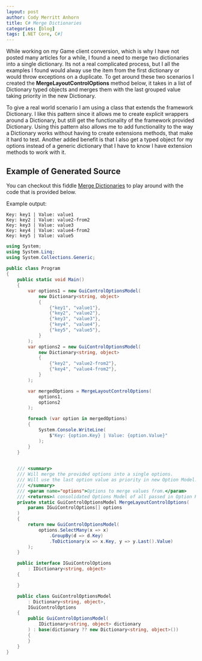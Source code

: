 ```yaml
---
layout: post
author: Cody Merritt Anhorn
title: C# Merge Dictionaries
categories: [blog]
tags: [.NET Core, C#]
---
```


While working on my Game client conversion, which is why I have not posted many articles for a while, I found a need to merge two dictionaries into a single dictionary. Its not a real complicated process, but I all the examples I found would alway use the item from the first dictionary or would throw exceptions on a duplicate. To get around these two scenarios I created the **MergeLayoutControlOptions** method below, it takes in a list of Dictionary typed objects and merges them with the last grouped value taking priority in the new Dictionary.

To give a real world scenario I am using a class that extends the framework Dictionary. I like this pattern since it allows me to create explicit wrappers around a Dictionary, but still get the functionality of the framework provided Dictionary. Using this pattern also allows me to add functionality to the way a Dictionary works without having to create extensions methods, that make it hard to test. Another added benefit is that I also get a typed object for my options instead of a generic dictionary that I have to know I have extension methods to work with it.

## Example of Generated Source

You can checkout this fiddle <a href="https://dotnetfiddle.net/Jfrjtq" target="_blank">Merge Dictionaries</a> to play around with the code that is provided below.

Example output:
~~~
Key: key1 | Value: value1
Key: key2 | Value: value2-from2
Key: key3 | Value: value3
Key: key4 | Value: value4-from2
Key: key5 | Value: value5
~~~

~~~ csharp
using System;
using System.Linq;
using System.Collections.Generic;
					
public class Program
{
	public static void Main()
	{
		var options1 = new GuiControlOptionsModel(
			new Dictionary<string, object>
			{
				{"key1", "value1"},
				{"key2", "value2"},
				{"key3", "value3"},
				{"key4", "value4"},
				{"key5", "value5"},
			}
		);
		var options2 = new GuiControlOptionsModel(
			new Dictionary<string, object>
			{
				{"key2", "value2-from2"},
				{"key4", "value4-from2"},
			}
		);

		var mergedOptions = MergeLayoutControlOptions(
			options1,
			options2
		);

		foreach (var option in mergedOptions)
		{
			System.Console.WriteLine(
				$"Key: {option.Key} | Value: {option.Value}"
			);
		}
	}

    
    /// <summary>
    /// Will merge the provided options into a single options.
    /// Will use the last option value as priority in new Option Model.
    /// </summary>
    /// <param name="options">Options to merge values from.</param>
    /// <returns>A consolidated Options Model of all passed in Option Key/Value</returns>
	private static GuiControlOptionsModel MergeLayoutControlOptions(
		params IGuiControlOptions[] options
	)
	{
		return new GuiControlOptionsModel(
			options.SelectMany(x => x)
				.GroupBy(d => d.Key)
				.ToDictionary(x => x.Key, y => y.Last().Value)
		);
	}

	public interface IGuiControlOptions
		: IDictionary<string, object>
	{

	}

	public class GuiControlOptionsModel
		: Dictionary<string, object>,
		IGuiControlOptions
	{
		public GuiControlOptionsModel(
			IDictionary<string, object> dictionary
		) : base(dictionary ?? new Dictionary<string, object>())
		{
		}
	}
}
~~~